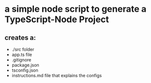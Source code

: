 # a simple node script to generate a TypeScript-Node Project

## creates a:
* ./src folder
* app.ts file
* .gitignore
* package.json
* tsconfig.json
* instructions.md file that explains the configs